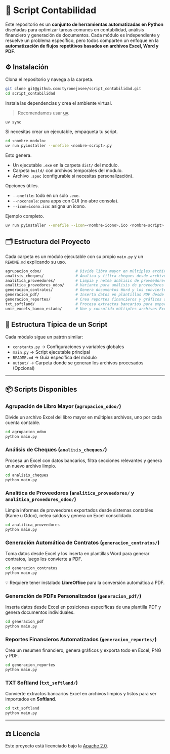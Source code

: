 # 🧰 Script Contabilidad

Este repositorio es un **conjunto de herramientas automatizadas en Python** diseñadas para optimizar tareas comunes en contabilidad, análisis financiero y generación de documentos. Cada módulo es independiente y resuelve un problema específico, pero todos comparten un enfoque en la **automatización de flujos repetitivos basados en archivos Excel, Word y PDF**.

## ⚙️ Instalación

Clona el repositorio y navega a la carpeta.

```bash
git clone git@github.com:tyronejosee/script_contabilidad.git
cd script_contabilidad
```

Instala las dependencias y crea el ambiente virtual.

> Recomendamos usar [uv](https://docs.astral.sh/uv/guides/install-python/#getting-started).

```bash
uv sync
```

Si necesitas crear un ejecutable, empaqueta tu script.

```bash
cd <nombre-modulo>
uv run pyinstaller --onefile <nombre-script>.py
```

Esto genera.

* Un ejecutable `.exe` en la carpeta `dist/` del modulo.
* Carpeta `build/` con archivos temporales del modulo.
* Archivo `.spec` (configurable si necesitas personalización).

Opciones útiles.

* `--onefile`: todo en un solo `.exe`.
* `--noconsole`: para apps con GUI (no abre consola).
* `--icon=icono.ico`: asigna un ícono.

Ejemplo completo.

```bash
uv run pyinstaller --onefile --icon=<nombre-icono>.ico <nombre-script>.py
```

## 🗂️ Estructura del Proyecto

Cada carpeta es un módulo ejecutable con su propio `main.py` y un `README.md` explicando su uso.

```bash
agrupacion_odoo/               # Divide libro mayor en múltiples archivos por cuenta
analisis_cheques/              # Analiza y filtra cheques desde archivos Excel
analitica_proveedores/         # Limpia y netea análisis de proveedores (versión Kame)
analitica_provedores_odoo/     # Variante para análisis de proveedores desde Odoo
generacion_contratos/          # Genera documentos Word y los convierte a PDF
generacion_pdf/                # Inserta datos en plantillas PDF desde Excel
generacion_reportes/           # Crea reportes financieros y gráficos automáticamente
txt_softland/                  # Procesa extractos bancarios para exportar a TXT Softland
unir_excels_banco_estado/      # Une y consolida múltiples archivos Excel bancarios
```

## 📁 Estructura Típica de un Script

Cada módulo sigue un patrón similar:

* `constants.py` → Configuraciones y variables globales
* `main.py` → Script ejecutable principal
* `README.md` → Guía específica del módulo
* `output/` → Carpeta donde se generan los archivos procesados (Opcional)

---

## 📦 Scripts Disponibles

### Agrupación de Libro Mayor (`agrupacion_odoo/`)

Divide un archivo Excel del libro mayor en múltiples archivos, uno por cada cuenta contable.

```bash
cd agrupacion_odoo
python main.py
```

### Análisis de Cheques (`analisis_cheques/`)

Procesa un Excel con datos bancarios, filtra secciones relevantes y genera un nuevo archivo limpio.

```bash
cd analisis_cheques
python main.py
```

### Analítica de Proveedores (`analitica_proveedores/` y `analitica_provedores_odoo/`)

Limpia informes de proveedores exportados desde sistemas contables (Kame u Odoo), netea saldos y genera un Excel consolidado.

```bash
cd analitica_proveedores
python main.py
```

### Generación Automática de Contratos (`generacion_contratos/`)

Toma datos desde Excel y los inserta en plantillas Word para generar contratos, luego los convierte a PDF.

```bash
cd generacion_contratos
python main.py
```

💡 Requiere tener instalado **LibreOffice** para la conversión automática a PDF.

### Generación de PDFs Personalizados (`generacion_pdf/`)

Inserta datos desde Excel en posiciones específicas de una plantilla PDF y genera documentos individuales.

```bash
cd generacion_pdf
python main.py
```

### Reportes Financieros Automatizados (`generacion_reportes/`)

Crea un resumen financiero, genera gráficos y exporta todo en Excel, PNG y PDF.

```bash
cd generacion_reportes
python main.py
```

### TXT Softland (`txt_softland/`)

Convierte extractos bancarios Excel en archivos limpios y listos para ser importados en **Softland**.

```bash
cd txt_softland
python main.py
```

---

## ⚖️ Licencia

Este proyecto está licenciado bajo la [Apache 2.0](LICENSE).
